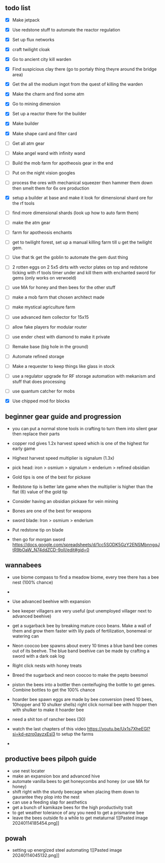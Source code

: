 
## todo list
- [x] Make jetpack
- [x] Use redstone stuff to automate the reactor regulation
- [x] Set up flux networks
- [x] craft twilight cloak
- [x] Go to ancient city kill warden
- [x] Find suspicious clay there (go to portaly thing theyre around the bridge area)
- [x] Get the all the modium ingot from the quest of killing the warden
- [x] Make the charm and find some atm
- [x] Go to mining dimension 
- [x] Set up a reactor there for the builder
- [x] Make builder
- [x] Make shape card and filter card
- [ ] Get all atm gear
- [ ] Make angel wand with infinity wand
- [ ] Build the mob farm for apotheosis gear in the end
- [ ] Put on the night vision googles
- [ ] process the ores with mechanical squeezer then hammer them down then smelt them for 6x ore production
- [x] setup a builder at base and make it look for dimensional shard ore for the rf tools
- [ ] find more dimensional shards (look up how to auto farm them)
- [ ] make the atm gear
- [ ] farm for apotheosis enchants

- [ ] get to twilight forest, set up a manual killing farm till u get the twilight gem. 
- [ ] Use that tk get the goblin to automate the gem dust thing
- [ ] 2 rotten eggs on 2 5x5 dirts with vector plates on top and redstone ticking with rf tools timer under and kill them with enchanted sword for gems (only works on verwoeld)

- [ ] use MA for honey and then bees for the other stuff

- [ ] make a mob farm that chosen architect made
- [ ] make mystical agriculture farm 
- [ ] use advanced item collector for 15x15
- [ ] allow fake players for modular router
- [ ] use ender chest with diamond to make it private
- [ ] Remake base (big hole in the ground)
- [ ] Automate refined storage
- [ ] Make a requester to keep things like glass in stock

- [ ] use a regulator upgrade for RF storage automation with mekanism and stuff that does processing
- [ ] use quantum catcher for mobs
- [x] Use chipped mod for blocks
## beginner gear guide and progression

* you can put a normal stone tools in crafting to turn them into silent gear then replace their parts

* copper rod gives 1.2x harvest speed which is one of the highest for early game
* Highest harvest speed multiplier is signalum (1.3x)
* pick head: iron > osmium > signalum > enderium > refined obsidian
* Gold tips is one of the best for pickaxe
* Redstone tip is better late game when the multiplier is higher than the flat (6) value of the gold tip
* Consider having an obsidian pickaxe for vein mining 

* Bones are one of the best for weapons
* sword blade: Iron > osmium > enderium 
* Put redstone tip on blade
* then go for morgan sword
https://docs.google.com/spreadsheets/d/1cc5SODK5GzY2ENSMbnngqJtR9bOaW_N74ddZCD-9oII/edit#gid=0


## wannabees
- use biome compass to find a meadow biome, every tree there has a bee nest (100% chance)
- 
- Use advanced beehive with expansion
- bee keeper villagers are very useful (put unemployed villager next to advanced beehive) 

- get a sugarback bee by breaking mature coco beans. Make a wall of them and grow them faster with lily pads of fertilization, bonemeal or watering can
- Neon coocoo bee spawns about every 10 times a blue band bee comes out of its beehve. The blue band beehive can be made by crafting a sword with a dark oak log
- Right click nests with honey treats
- Breed the sugarback and neon coocoo to make the pepto beesmol

- piston the bees into a bottler then centeifuging the bottle to get genes. Combine bottles to get the 100% chance

- hoarder bee spawn eggs are made by bee conversion (need 10 bees, 10hopper and 10 shulker shells) right click normal bee with hopper then with shulker to make it hoarder bee

- need a shit ton of rancher bees (30)

- watch the last chapters of this video https://youtu.be/Ux1s7XheEGI?si=kd-ezro0ayzxEsl3 to setup the farms
-

## productive bees pilpoh guide

- use nest locater 
- make an expansion box and advanced hive
- automate vanilla bees to get honeycombs and honey (or use MA for honey)
- shift right with the sturdy beecage when placing them down to gaurantee they plop into the nest
- can use a feeding slap for aesthetics
- get a bunch of kamikaze bees for the high productivity trait
- to get weather tolerance of any you need to get a prismarine bee
- leave the bees outside fo a while to get metaturnal ![[Pasted image 20240114185454.png]]
## powah
- setting up energized steel automating ![[Pasted image 20240114045132.png]]